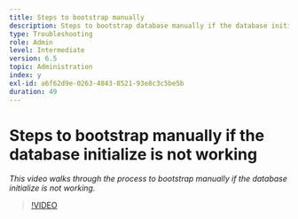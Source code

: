 ```yaml
---
title: Steps to bootstrap manually
description: Steps to bootstrap database manually if the database initialize is not working
type: Troubleshooting
role: Admin
level: Intermediate
version: 6.5
topic: Administration
index: y
exl-id: a6f62d9e-0263-4843-8521-93e8c3c5be5b
duration: 49
---
```

# Steps to bootstrap manually if the database initialize is not working

*This video walks through the process to bootstrap manually if the database initialize is not working.*

>[!VIDEO](https://video.tv.adobe.com/v/335515?quality=12&learn=on)
